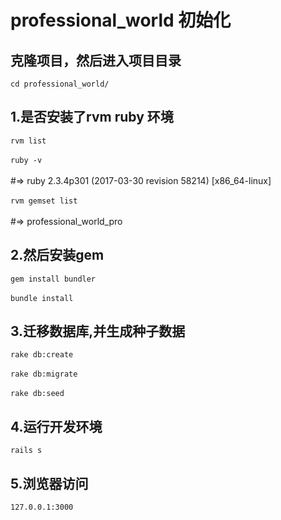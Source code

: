 # professional_world 初始化
## 克隆项目，然后进入项目目录
`cd professional_world/`
## 1.是否安装了rvm ruby 环境
`rvm list` <br/>   
`ruby -v ` <br/>   
#=> ruby 2.3.4p301 (2017-03-30 revision 58214) [x86_64-linux] <br/>   
`rvm gemset list` <br/>   
#=> professional_world_pro
## 2.然后安装gem
`gem install bundler` <br/>   
`bundle install`
## 3.迁移数据库,并生成种子数据
`rake db:create` <br/>   
`rake db:migrate` <br/>   
`rake db:seed`
## 4.运行开发环境
`rails s`
## 5.浏览器访问
`127.0.0.1:3000`